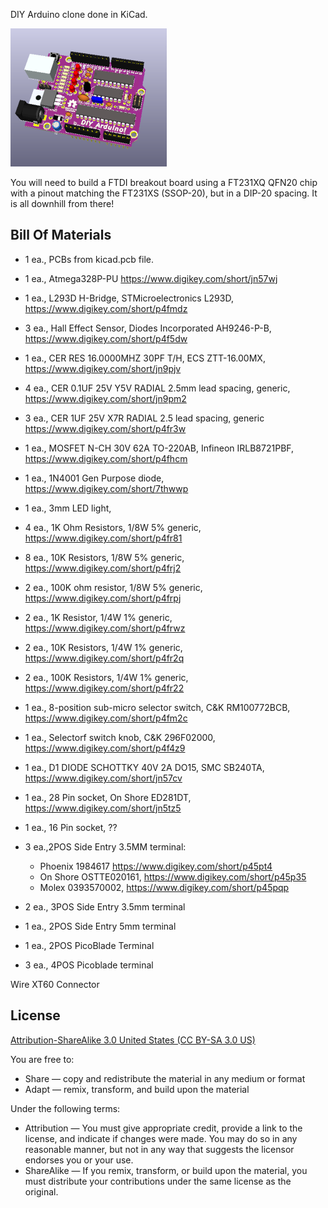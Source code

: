 DIY Arduino clone done in KiCad.

![Picture](images/project.png) 

You will need to build a FTDI breakout board using a FT231XQ QFN20 chip with a pinout matching the FT231XS (SSOP-20), but in a DIP-20 spacing.  It is all downhill from there!

Bill Of Materials
----------------
- 1 ea., PCBs from kicad.pcb file.

- 1 ea., Atmega328P-PU https://www.digikey.com/short/jn57wj
- 1 ea., L293D H-Bridge, STMicroelectronics L293D, https://www.digikey.com/short/p4fmdz
- 3 ea., Hall Effect Sensor, Diodes Incorporated AH9246-P-B, https://www.digikey.com/short/p4f5dw
- 1 ea., CER RES 16.0000MHZ 30PF T/H, ECS ZTT-16.00MX, https://www.digikey.com/short/jn9pjv
- 4 ea., CER 0.1UF 25V Y5V RADIAL 2.5mm lead spacing, generic, https://www.digikey.com/short/jn9pm2
- 3 ea., CER 1UF 25V X7R RADIAL 2.5 lead spacing, generic https://www.digikey.com/short/p4fr3w
- 1 ea., MOSFET N-CH 30V 62A TO-220AB, Infineon IRLB8721PBF, https://www.digikey.com/short/p4fhcm
- 1 ea., 1N4001 Gen Purpose diode, https://www.digikey.com/short/7thwwp
- 1 ea., 3mm LED light, 
- 4 ea., 1K Ohm Resistors, 1/8W 5% generic, https://www.digikey.com/short/p4fr81
- 8 ea., 10K Resistors, 1/8W 5% generic, https://www.digikey.com/short/p4frj2 
- 2 ea., 100K ohm resistor, 1/8W 5% generic, https://www.digikey.com/short/p4frpj

- 2 ea., 1K Resistor, 1/4W 1% generic, https://www.digikey.com/short/p4frwz
- 2 ea., 10K Resistors, 1/4W 1% generic, https://www.digikey.com/short/p4fr2q
- 2 ea., 100K Resistors, 1/4W 1% generic, https://www.digikey.com/short/p4fr22

- 1 ea., 8-position sub-micro selector switch, C&K RM100772BCB, https://www.digikey.com/short/p4fm2c
- 1 ea., Selectorf switch knob, C&K 296F02000, https://www.digikey.com/short/p4f4z9

- 1 ea., D1 DIODE SCHOTTKY 40V 2A DO15, SMC SB240TA, https://www.digikey.com/short/jn57cv

- 1 ea., 28 Pin socket, On Shore ED281DT, https://www.digikey.com/short/jn5tz5
- 1 ea., 16 Pin socket, ??

- 3 ea.,2POS Side Entry 3.5MM terminal:
    - Phoenix 1984617 https://www.digikey.com/short/p45pt4
    - On Shore OSTTE020161, https://www.digikey.com/short/p45p35
	- Molex 0393570002, https://www.digikey.com/short/p45pqp
- 2 ea., 3POS Side Entry 3.5mm terminal
- 1 ea., 2POS Side Entry 5mm terminal
- 1 ea., 2POS PicoBlade Terminal
- 3 ea., 4POS Picoblade terminal

Wire
XT60 Connector

License
----------------
[Attribution-ShareAlike 3.0 United States (CC BY-SA 3.0 US)](https://creativecommons.org/licenses/by-sa/3.0/us/)

You are free to:

- Share — copy and redistribute the material in any medium or format
- Adapt — remix, transform, and build upon the material

Under the following terms:

- Attribution — You must give appropriate credit, provide a link to the license, and indicate if changes were made. You may do so in any reasonable manner, but not in any way that suggests the licensor endorses you or your use.
- ShareAlike — If you remix, transform, or build upon the material, you must distribute your contributions under the same license as the original.